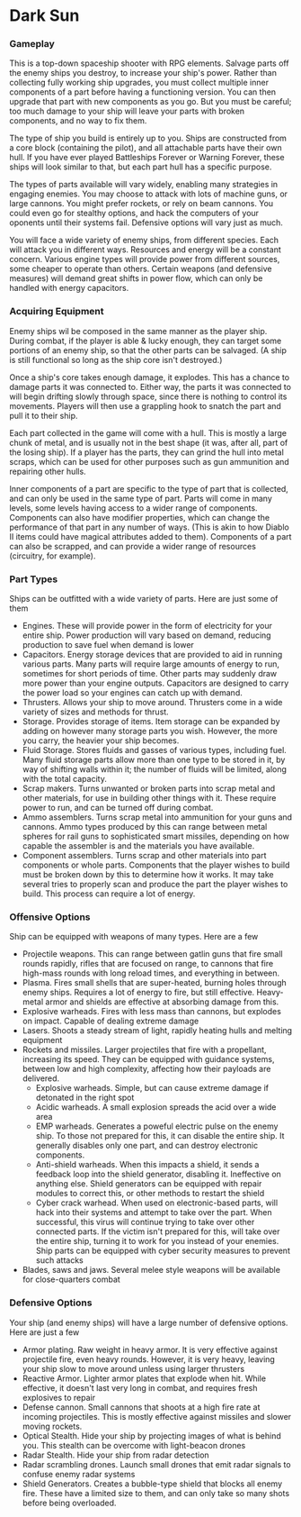 # Dark Sun

### Gameplay

This is a top-down spaceship shooter with RPG elements. Salvage parts off the enemy ships you destroy, to increase your ship's power. Rather than
collecting fully working ship upgrades, you must collect multiple inner components of a part before having a functioning version. You can then upgrade that part with new components as you go. But you must be careful; too much damage to your ship will leave your parts with broken components, and no way to fix them.

The type of ship you build is entirely up to you. Ships are constructed from a core block (containing the pilot), and all attachable parts have their own hull. If you have ever played Battleships Forever or Warning Forever, these ships will look similar to that, but each part hull has a specific purpose.

The types of parts available will vary widely, enabling many strategies in engaging enemies. You may choose to attack with lots of machine guns, or large cannons. You might prefer rockets, or rely on beam cannons. You could even go for stealthy options, and hack the computers of your oponents until their systems fail. Defensive options will vary just as much.

You will face a wide variety of enemy ships, from different species. Each will attack you in different ways. Resources and energy will be a constant concern. Various engine types will provide power from different sources, some cheaper to operate than others. Certain weapons (and defensive measures) will demand great shifts in power flow, which can only be handled with energy capacitors.

### Acquiring Equipment

Enemy ships wil be composed in the same manner as the player ship. During combat, if the player is able & lucky enough, they can target some portions of an enemy ship, so that the other parts can be salvaged. (A ship is still functional so long as the ship core isn't destroyed.)

Once a ship's core takes enough damage, it explodes. This has a chance to damage parts it was connected to. Either way, the parts it was connected to will begin drifting slowly through space, since there is nothing to control its movements. Players will then use a grappling hook to snatch the part and pull it to their ship.

Each part collected in the game will come with a hull. This is mostly a large chunk of metal, and is usually not in the best shape (it was, after all, part of the losing ship). If a player has the parts, they can grind the hull into metal scraps, which can be used for other purposes such as gun ammunition and repairing other hulls.

Inner components of a part are specific to the type of part that is collected, and can only be used in the same type of part. Parts will come in many levels, some levels having access to a wider range of components. Components can also have modifier properties, which can change the performance of that part in any number of ways. (This is akin to how Diablo II items could have magical attributes added to them). Components of a part can also be scrapped, and can provide a wider range of resources (circuitry, for example).

### Part Types

Ships can be outfitted with a wide variety of parts. Here are just some of them

-   Engines. These will provide power in the form of electricity for your entire ship. Power production will vary based on demand, reducing production to save fuel when demand is lower
-   Capacitors. Energy storage devices that are provided to aid in running various parts. Many parts will require large amounts of energy to run, sometimes for short periods of time. Other parts may suddenly draw more power than your engine outputs. Capacitors are designed to carry the power load so your engines can catch up with demand.
-   Thrusters. Allows your ship to move around. Thrusters come in a wide variety of sizes and methods for thrust.
-   Storage. Provides storage of items. Item storage can be expanded by adding on however many storage parts you wish. However, the more you carry, the heavier your ship becomes.
-   Fluid Storage. Stores fluids and gasses of various types, including fuel. Many fluid storage parts allow more than one type to be stored in it, by way of shifting walls within it; the number of fluids will be limited, along with the total capacity.
-   Scrap makers. Turns unwanted or broken parts into scrap metal and other materials, for use in building other things with it. These require power to run, and can be turned off during combat.
-   Ammo assemblers. Turns scrap metal into ammunition for your guns and cannons. Ammo types produced by this can range between metal spheres for rail guns to sophisticated smart missiles, depending on how capable the assembler is and the materials you have available.
-   Component assemblers. Turns scrap and other materials into part components or whole parts. Components that the player wishes to build must be broken down by this to determine how it works. It may take several tries to properly scan and produce the part the player wishes to build. This process can require a lot of energy.

### Offensive Options

Ship can be equipped with weapons of many types. Here are a few

-   Projectile weapons. This can range between gatlin guns that fire small rounds rapidly, rifles that are focused on range, to cannons that fire high-mass rounds with long reload times, and everything in between.
-   Plasma. Fires small shells that are super-heated, burning holes through enemy ships. Requires a lot of energy to fire, but still effective. Heavy-metal armor and shields are effective at absorbing damage from this.
-   Explosive warheads. Fires with less mass than cannons, but explodes on impact. Capable of dealing extreme damage
-   Lasers. Shoots a steady stream of light, rapidly heating hulls and melting equipment
-   Rockets and missiles. Larger projectiles that fire with a propellant, increasing its speed. They can be equipped with guidance systems, between low and high complexity, affecting how their payloads are delivered.
    -   Explosive warheads. Simple, but can cause extreme damage if detonated in the right spot
    -   Acidic warheads. A small explosion spreads the acid over a wide area
    -   EMP warheads. Generates a poweful electric pulse on the enemy ship. To those not prepared for this, it can disable the entire ship. It generally disables only one part, and can destroy electronic components.
    -   Anti-shield warheads. When this impacts a shield, it sends a feedback loop into the shield generator, disabling it. Ineffective on anything else. Shield generators can be equipped with repair modules to correct this, or other methods to restart the shield
    -   Cyber crack warhead. When used on electronic-based parts, will hack into their systems and attempt to take over the part. When successful, this virus will continue trying to take over other connected parts. If the victim isn't prepared for this, will take over the entire ship, turning it to work for you instead of your enemies. Ship parts can be equipped with cyber security measures to prevent such attacks
-   Blades, saws and jaws. Several melee style weapons will be available for close-quarters combat

### Defensive Options

Your ship (and enemy ships) will have a large number of defensive options. Here are just a few

-   Armor plating. Raw weight in heavy armor. It is very effective against projectile fire, even heavy rounds. However, it is very heavy, leaving your ship slow to move around unless using larger thrusters
-   Reactive Armor. Lighter armor plates that explode when hit. While effective, it doesn't last very long in combat, and requires fresh explosives to repair
-   Defense cannon. Small cannons that shoots at a high fire rate at incoming projectiles. This is mostly effective against missiles and slower moving rockets.
-   Optical Stealth. Hide your ship by projecting images of what is behind you. This stealth can be overcome with light-beacon drones
-   Radar Stealth. Hide your ship from radar detection
-   Radar scrambling drones. Launch small drones that emit radar signals to confuse enemy radar systems
-   Shield Generators. Creates a bubble-type shield that blocks all enemy fire. These have a limited size to them, and can only take so many shots before being overloaded.

